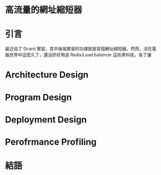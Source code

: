 # 高流量的網址縮短器

# 引言
最近投了 Dcard 實習，其中後端實習的功課就是寫個網址縮短器。然而，活在電腦世界中這麼久了，還沒好好用過 Redis/Load balancer 這些黑科技，為了讓

# Architecture Design

# Program Design

# Deployment Design

# Perofrmance Profiling

# 結語

